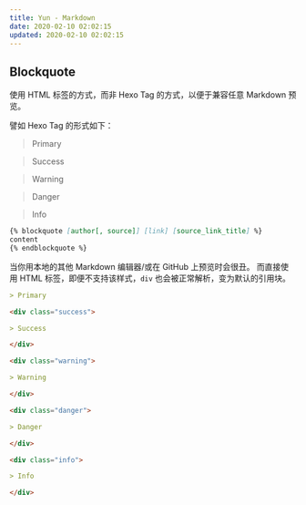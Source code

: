 ```yaml
---
title: Yun - Markdown
date: 2020-02-10 02:02:15
updated: 2020-02-10 02:02:15
---
```


## Blockquote

使用 HTML 标签的方式，而非 Hexo Tag 的方式，以便于兼容任意 Markdown 预览。

譬如 Hexo Tag 的形式如下：

> Primary

<div class="success">

> Success

</div>

<div class="warning">

> Warning

</div>

<div class="danger">

> Danger

</div>

<div class="info">

> Info

</div>

```markdown
{% blockquote [author[, source]] [link] [source_link_title] %}
content
{% endblockquote %}
```

当你用本地的其他 Markdown 编辑器/或在 GitHub 上预览时会很丑。
而直接使用 HTML 标签，即便不支持该样式，`div` 也会被正常解析，变为默认的引用块。

```markdown
> Primary

<div class="success">

> Success

</div>

<div class="warning">

> Warning

</div>

<div class="danger">

> Danger

</div>

<div class="info">

> Info

</div>
```
